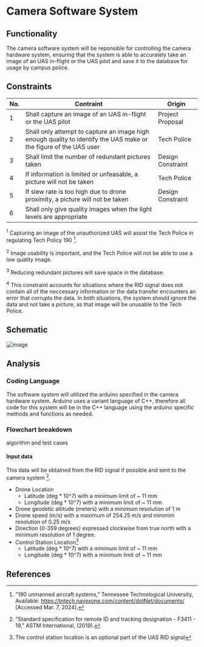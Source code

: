 # Camera Software System
## Functionality 
The camera software system will be reponsible for controlling the camera hardware system, ensuring that the system is able to accurately take an image of an UAS in-flight or the UAS pilot and save it to the database for usage by campus police.
## Constraints
| No.| Contraint | Origin |
| -- | --------- |--------|
|  1 | Shall capture an image of an UAS in-flight or the UAS pilot | Project Proposal |
|  2 | Shall only attempt to capture an image high enough quality to identify the UAS make or the figure of the UAS user | Tech Police |
|  3 | Shall limit the number of redundant pictures taken | Design Constraint |  
|  4 | If information is limited or unfeasable, a picture will not be taken | Tech Police |
|  5 | If slew rate is too high due to drone proximity, a picture will not be taken | Design Constraint |
|  6 | Shall only give quality images when the light levels are appropriate 
             
<sup>1</sup> Capturing an image of the unauthorized UAS will assist the Tech Police in regulating Tech Policy 190 [^1]. 

<sup>2</sup> Image usability is important, and the Tech Police will not be able to use a low quality image.

<sup>3</sup> Reducing redundant pictures will save space in the database.

<sup>4</sup> This constraint accounts for situations where the RID signal does not contain all of the neccessary information or the data transfer encounters an error that corrupts the data. In both situations, the system should ignore the data and not take a picture, as that image will be unusable to the Tech Police. 

## Schematic
![image](https://github.com/mrnye42/Drone-Tracker-Project/assets/143036859/1650485d-023f-4dae-b7a3-e5a890cc4e53)
## Analysis
### Coding Language
The software system will utilized the arduino specified in the camera hardware system. Arduino uses a variant language of C++, therefore all code for this system will be in the C++ language using the arduino specific methods and functions as needed.
### Flowchart breakdown
algorithm and test cases
#### Input data
This data will be obtained from the RID signal if possible and sent to the camera system [^3]. 
- Drone Location
  - Latitude (deg * 10^7) with a minimum limit of ~ 11 mm
  - Longitude (deg * 10^7) with a minimum limit of ~ 11 mm
- Drone geodetic altitude (meters) with a minimum resolution of 1 m 
- Drone speed (m/s) with a maximum of 254.25 m/s and minimim resolution of 0.25 m/s
- Direction (0-359 degrees) expressed clockwise from true north with a minimum resolution of 1 degree.
- Control Station Location[^2] 
  - Latitude (deg * 10^7) with a minimum limit of ~ 11 mm
  - Longitude (deg * 10^7) with a minimum limit of ~ 11 mm
## References
[^1]: "190 unmanned aircraft systems," Tennessee Technological University, Available: https://tntech.navexone.com/content/dotNet/documents/ [Accessed Mar. 7, 2024].
[^2]: The control station location is an optional part of the UAS RID signal
[^3]: "Standard specification for remote ID and tracking designation - F3411 - 19," ASTM International, (2019).




